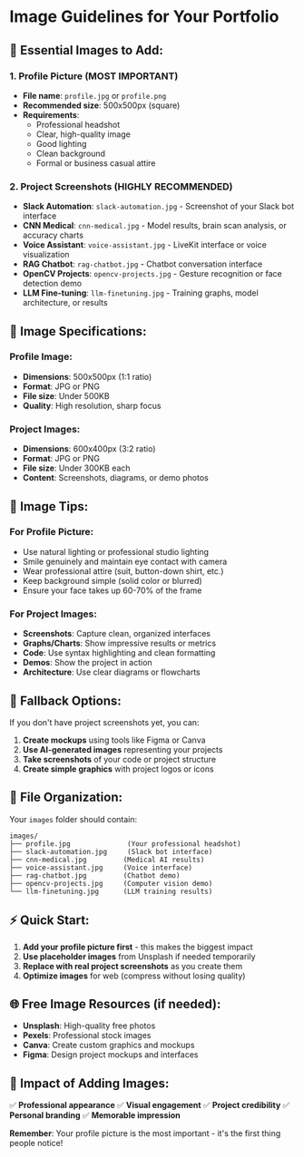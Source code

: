 # Image Guidelines for Your Portfolio

## 📸 **Essential Images to Add:**

### **1. Profile Picture (MOST IMPORTANT)**
- **File name**: `profile.jpg` or `profile.png`
- **Recommended size**: 500x500px (square)
- **Requirements**: 
  - Professional headshot
  - Clear, high-quality image
  - Good lighting
  - Clean background
  - Formal or business casual attire

### **2. Project Screenshots (HIGHLY RECOMMENDED)**
- **Slack Automation**: `slack-automation.jpg` - Screenshot of your Slack bot interface
- **CNN Medical**: `cnn-medical.jpg` - Model results, brain scan analysis, or accuracy charts
- **Voice Assistant**: `voice-assistant.jpg` - LiveKit interface or voice visualization
- **RAG Chatbot**: `rag-chatbot.jpg` - Chatbot conversation interface
- **OpenCV Projects**: `opencv-projects.jpg` - Gesture recognition or face detection demo
- **LLM Fine-tuning**: `llm-finetuning.jpg` - Training graphs, model architecture, or results

## 📐 **Image Specifications:**

### **Profile Image:**
- **Dimensions**: 500x500px (1:1 ratio)
- **Format**: JPG or PNG
- **File size**: Under 500KB
- **Quality**: High resolution, sharp focus

### **Project Images:**
- **Dimensions**: 600x400px (3:2 ratio)
- **Format**: JPG or PNG
- **File size**: Under 300KB each
- **Content**: Screenshots, diagrams, or demo photos

## 🎨 **Image Tips:**

### **For Profile Picture:**
- Use natural lighting or professional studio lighting
- Smile genuinely and maintain eye contact with camera
- Wear professional attire (suit, button-down shirt, etc.)
- Keep background simple (solid color or blurred)
- Ensure your face takes up 60-70% of the frame

### **For Project Images:**
- **Screenshots**: Capture clean, organized interfaces
- **Graphs/Charts**: Show impressive results or metrics
- **Code**: Use syntax highlighting and clean formatting
- **Demos**: Show the project in action
- **Architecture**: Use clear diagrams or flowcharts

## 🔄 **Fallback Options:**

If you don't have project screenshots yet, you can:
1. **Create mockups** using tools like Figma or Canva
2. **Use AI-generated images** representing your projects
3. **Take screenshots** of your code or project structure
4. **Create simple graphics** with project logos or icons

## 📁 **File Organization:**

Your `images` folder should contain:
```
images/
├── profile.jpg              (Your professional headshot)
├── slack-automation.jpg     (Slack bot interface)
├── cnn-medical.jpg         (Medical AI results)
├── voice-assistant.jpg     (Voice interface)
├── rag-chatbot.jpg         (Chatbot demo)
├── opencv-projects.jpg     (Computer vision demo)
└── llm-finetuning.jpg      (LLM training results)
```

## ⚡ **Quick Start:**

1. **Add your profile picture first** - this makes the biggest impact
2. **Use placeholder images** from Unsplash if needed temporarily
3. **Replace with real project screenshots** as you create them
4. **Optimize images** for web (compress without losing quality)

## 🌐 **Free Image Resources (if needed):**

- **Unsplash**: High-quality free photos
- **Pexels**: Professional stock images
- **Canva**: Create custom graphics and mockups
- **Figma**: Design project mockups and interfaces

## 🚀 **Impact of Adding Images:**

✅ **Professional appearance**
✅ **Visual engagement**
✅ **Project credibility**
✅ **Personal branding**
✅ **Memorable impression**

**Remember**: Your profile picture is the most important - it's the first thing people notice!
